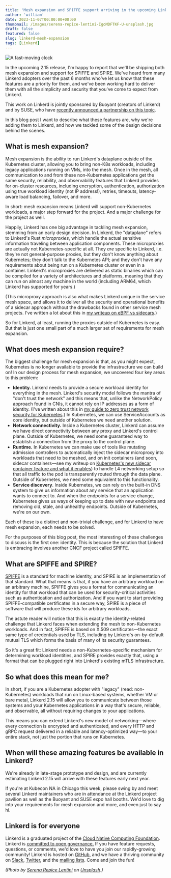 ```yaml
---
title: 'Mesh expansion and SPIFFE support arriving in the upcoming Linkerd 2.15'
author: 'william'
date: 2023-11-07T00:00:00+00:00
thumbnail: /images/serena-repice-lentini-IgoMDFTKF-U-unsplash.jpg
draft: false
featured: false
slug: linkerd-mesh-expansion
tags: [Linkerd]
---
```


![A fast-moving clock](/images/serena-repice-lentini-IgoMDFTKF-U-unsplash.jpg)

In the upcoming 2.15 release, I'm happy to report that we'll be shipping both
mesh expansion and support for SPIFFE and SPIRE. We've heard from many Linkerd
adopters over the past 6 months who've let us know that these features are a
priority for them, and we've been working hard to deliver them with all the
simplicity and security that you've come to expect from Linkerd.

This work on Linkerd is jointly sponsored by Buoyant (creators of Linkerd) and
by SUSE, who have [recently announced a partnership on this
topic](https://buoyant.io/blog/suse-rancher-and-buoyant-team-up-to-provide-secure-edge-deployments).

In this blog post I want to describe what these features are, why we're adding
them to Linkerd, and how we tackled some of the design decisions behind the
scenes.

## What is mesh expansion?

Mesh expansion is the ability to run Linkerd's dataplane outside of the
Kubernetes cluster, allowing you to bring non-K8s workloads, including legacy
applications running on VMs, into the mesh. Once in the mesh, all communication
to and from these non-Kubernetes applications get the same security,
reliability, and observability features that Linkerd provides for on-cluster
resources, including encryption, authentication, authorization using true
workload identity (not IP address!), retries, timeouts, latency-aware load
balancing, failover, and more.

In short: mesh expansion means Linkerd will support non-Kubernetes workloads, a
major step forward for the project. And a major challenge for the project as
well.

Happily, Linkerd has one big advantage in tackling mesh expansion, stemming from
an early design decision. In Linkerd, the "dataplane" refers to Linkerd's Rust
_microproxies_, which handle the actual sensitive information traveling between
application components. These microproxies are actually not Kubernetes-specific
at all. They _are_ specific to Linkerd, i.e. they're not general-purpose
proxies, but they don't know anything about Kubernetes; they don't talk to the
Kubernetes API; and they don't have any requirements about being run on a
Kubernetes cluster or even in a container. Linkerd's microproxies are delivered
as static binaries which can be compiled for a variety of architectures and
platforms, meaning that they can run on almost any machine in the world
(including ARM64, which Linkerd has supported for years.)

(This microproxy approach is also what makes Linkerd unique in the service mesh
space, and allows it to deliver all the security and operational benefits of a
sidecar approach without the drawbacks found in other service mesh projects.
I've written a lot about this in [my writeup on eBPF vs
sidecars](https://buoyant.io/blog/ebpf-sidecars-and-the-future-of-the-service-mesh).)

So for Linkerd, at least, running the proxies outside of Kubernetes is easy. But
that is just one small part of a much larger set of requirements for mesh
expansion.

## What does mesh expansion require?

The biggest challenge for mesh expansion is that, as you might expect,
Kubernetes is no longer available to provide the infrastructure we can build on!
In our design process for mesh expansion, we uncovered four key areas to this
problem:

* **Identity.** Linkerd needs to provide a secure workload identity for
  everything in the mesh. Linkerd's security model follows the mantra of "don't
  trust the network" and this means that, unlike the NetworkPolicy approach
  found in CNIs, it cannot rely on IP addresses as a form of identity. (I've
  written about this in [my guide to zero trust network security for
  Kubernetes](https://buoyant.io/resources/zero-trust-in-kubernetes-with-linkerd).)
  In Kubernetes, we can use ServiceAccounts as core identity, but outside of
  Kubernetes we need another solution.
* **Network connectivity.** Inside a Kubernetes cluster, Linkerd can assume we
  have direct connectivity between any proxy and Linkerd's control plane.
  Outside of Kubernetes, we need some guaranteed way to establish a connection
  from the proxy to the control plane.
* **Runtime.** In Kubernetes we can make use of tools like mutating admission
  controllers to automatically inject the sidecar microproxy into workloads that
  need to be meshed, and on init containers (and soon, sidecar containers—see my
  writeup on [Kubernetes's new sidecar container feature and what it
  enables](https://buoyant.io/blog/kubernetes-1-28-revenge-of-the-sidecars)) to
  handle L4 networking setup so that all traffic to the pod is transparently
  routed through the data plane. Outside of Kubernetes, we need some equivalent
  to this functionality.
* **Service discovery**. Inside Kubernetes, we can rely on the built-in DNS
  system to give us information about any service that an application wants to
  connect to. And when the endpoints for a service change, Kubernetes gives us
  ways of keeping up to date with new endpoints and removing old, stale, and
  unhealthy endpoints. Outside of Kubernetes, we're on our own.

Each of these is a distinct and non-trivial challenge, and for Linkerd to have
mesh expansion, each needs to be solved.

For the purposes of this blog post, the most interesting of these challenges to
discuss is the first one: identity. This is because the solution that Linkerd is
embracing involves another CNCF project called SPIFFE.

## What are SPIFFE and SPIRE?

[SPIFFE](https://spiffe.io) is a standard for machine identity, and SPIRE is an
implementation of that standard. What that means is that, if you have an
arbitrary workload on an arbitrary machine, SPIFFE gives you a format for
communicating an identity for that workload that can be used for
security-critical activities such as authentication and authorization. And if
you want to start providing SPIFFE-compatible certificates in a secure way,
SPIRE is a piece of software that will produce these ids for arbitrary
workloads.

The astute reader will notice that this is exactly the identity-related
challenge that Linkerd faces when extending the mesh to non-Kubernetes
workloads. And in fact, SPIFFE is based on X.509 certificates—the exact same
type of credentials used by TLS, including by Linkerd's on-by-default mutual TLS
which forms the basis of many of its security guarantees.

So it's a great fit: Linkerd needs a non-Kubernetes-specific mechanism for
determining workload identities, and SPIRE provides exactly that, using a format
that can be plugged right into Linkerd's existing mTLS infrastructure.

## So what does this mean for me?

In short, if you are a Kubernetes adopter with "legacy" (read: non-Kubernetes)
workloads that run on Linux-based systems, whether VM or bare metal, Linkerd
2.15 will allow you to communicate between those systems and your Kubernetes
applications in a way that's secure, reliable, and observable, all without
requiring changes to your applications.

This means you can extend Linkerd's new model of networking—where every
connection is encrypted and authenticated, and every HTTP and gRPC request
delivered in a reliable and latency-optimized way—to your entire stack, not just
the portion that runs on Kubernetes.

## When will these amazing features be available in Linkerd?

We're already in late-stage prototype and design, and are currently estimating
Linkerd 2.15 will arrive with these features early next year.

If you're at Kubecon NA in Chicago this week, please swing by and meet several
Linkerd maintainers who are in attendance at the Linkerd project pavilion as
well as the Buoyant and SUSE expo hall booths. We'd love to dig into your
requirements for mesh expansion and more, and even just to say hi.

## Linkerd is for everyone

Linkerd is a graduated project of the [Cloud Native Computing
Foundation](https://cncf.io/). Linkerd is [committed to open
governance.](/2019/10/03/linkerds-commitment-to-open-governance/) If you have
feature requests, questions, or comments, we'd love to have you join our
rapidly-growing community! Linkerd is hosted on
[GitHub](https://github.com/linkerd/), and we have a thriving community on
[Slack](https://slack.linkerd.io/), [Twitter](https://twitter.com/linkerd), and
the [mailing lists](/community/get-involved/). Come and join the fun!

_(Photo by [Serena Repice
Lentini](https://unsplash.com/@serenarepice?utm_content=creditCopyText&utm_medium=referral&utm_source=unsplash)
on
[Unsplash](https://unsplash.com/photos/brown-octopus-IgoMDFTKF-U?utm_content=creditCopyText&utm_medium=referral&utm_source=unsplash).)_
